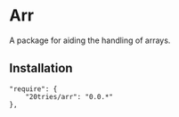 # Arr
A package for aiding the handling of arrays.

## Installation

```
"require": {
    "20tries/arr": "0.0.*"
},
```


